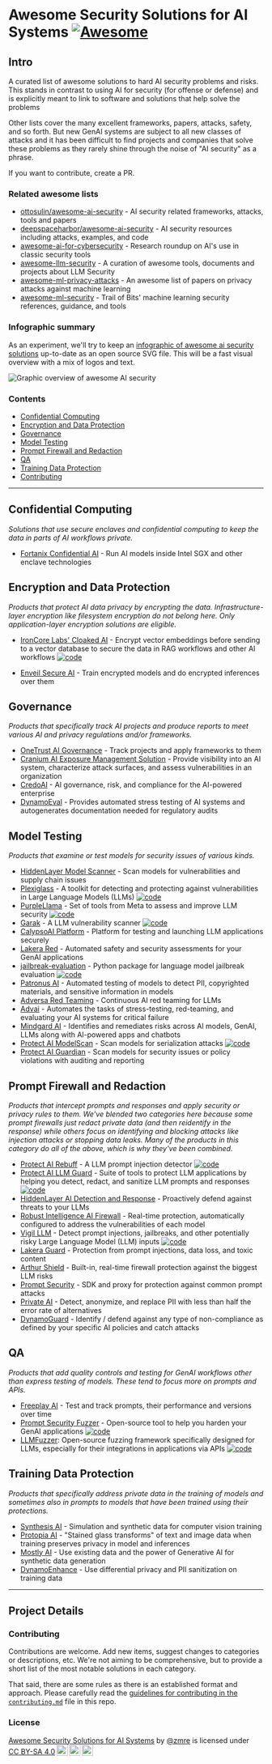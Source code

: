 # Awesome Security Solutions for AI Systems [![Awesome](https://awesome.re/badge.svg)](https://awesome.re)

## Intro

A curated list of awesome solutions to hard AI security problems and risks.  This stands in contrast to using AI for security (for offense or defense) and is explicitly meant to link to software and solutions that help solve the problems

Other lists cover the many excellent frameworks, papers, attacks, safety, and so forth.  But new GenAI systems are subject to all new classes of attacks and it has been difficult to find projects and companies that solve these problems as they rarely shine through the noise of "AI security" as a phrase.

If you want to contribute, create a PR.

### Related awesome lists

* [ottosulin/awesome-ai-security](https://github.com/ottosulin/awesome-ai-security) - AI security related frameworks, attacks, tools and papers
* [deepspaceharbor/awesome-ai-security](https://github.com/DeepSpaceHarbor/Awesome-AI-Security) - AI security resources including attacks, examples, and code
* [awesome-ai-for-cybersecurity](https://github.com/Billy1900/Awesome-AI-for-cybersecurity) - Research roundup on AI's use in classic security tools
* [awesome-llm-security](https://github.com/corca-ai/awesome-llm-security) - A curation of awesome tools, documents and projects about LLM Security
* [awesome-ml-privacy-attacks](https://github.com/stratosphereips/awesome-ml-privacy-attacks) - An awesome list of papers on privacy attacks against machine learning
* [awesome-ml-security](https://github.com/trailofbits/awesome-ml-security) - Trail of Bits' machine learning security references, guidance, and tools

### Infographic summary

As an experiment, we'll try to keep an [infographic of awesome ai security solutions](awesome-ai-security-infographic.svg) up-to-date as an open source SVG file. This will be a fast visual overview with a mix of logos and text.

![_Graphic overview of awesome AI security_](awesome-ai-security-infographic.svg)

### Contents

* [Confidential Computing](#confidential-computing)
* [Encryption and Data Protection](#encryption-and-data-protection)
* [Governance](#governance)
* [Model Testing](#model-testing)
* [Prompt Firewall and Redaction](#prompt-firewall-and-redaction)
* [QA](#qa)
* [Training Data Protection](#training-data-protection)
* [Contributing](#contributing)

------

## Confidential Computing

_Solutions that use secure enclaves and confidential computing to keep the data in parts of AI workflows private._

* [Fortanix Confidential AI](https://www.fortanix.com/platform/confidential-ai) - Run AI models inside Intel SGX and other enclave technologies

<!--
* [Opaque Systems](https://opaque.co/) - Run models in confidential compute environments

Leave here as a reminder. It seems Opaque has removed their confidential compute AI product and now has a product called Opaque Gateway that redacts and "compresses" prompts before sending on to OpenAI et al. But the product is in "waitlist" state as of May 2024 and so isn't eligible for this list. https://opaquegateway.opaque.co/

Leaving this here since they've now raised US$31M and have at least one rockstar founder, plus they were born out of a nice open source product: https://github.com/mc2-project/mc2,  so worth checking status again in awhile.
-->


## Encryption and Data Protection

_Products that protect AI data privacy by encrypting the data. Infrastructure-layer encryption like filesystem encryption do not belong here. Only application-layer encryption solutions are eligible._

* [IronCore Labs' Cloaked AI](https://ironcorelabs.com/products/cloaked-ai/) - Encrypt vector embeddings before sending to a vector database to secure the data in RAG workflows and other AI workflows [![code](https://img.shields.io/github/license/ironcorelabs/ironcore-alloy)](https://github.com/ironcorelabs/ironcore-alloy/)

* [Enveil Secure AI](https://www.enveil.com/secure-ai/) - Train encrypted models and do encrypted inferences over them

## Governance

_Products that specifically track AI projects and produce reports to meet various AI and privacy regulations and/or frameworks._

* [OneTrust AI Governance](https://www.onetrust.com/products/ai-governance/) - Track projects and apply frameworks to them
* [Cranium AI Exposure Management Solution](https://www.cranium.ai) - Provide visibility into an AI system, characterize attack surfaces, and assess vulnerabilities in an organization
* [CredoAI](https://www.credo.ai) - AI governance, risk, and compliance for the AI-powered enterprise
* [DynamoEval](https://dynamo.ai/platform/dynamoeval) - Provides automated stress testing of AI systems and autogenerates documentation needed for regulatory audits

## Model Testing

_Products that examine or test models for security issues of various kinds._

* [HiddenLayer Model Scanner](https://hiddenlayer.com/model-scanner/) - Scan models for vulnerabilities and supply chain issues
* [Plexiglass](https://github.com/kortex-labs/plexiglass) - A toolkit for detecting and protecting against vulnerabilities in Large Language Models (LLMs) [![code](https://img.shields.io/github/license/kortex-labs/plexiglass)](https://github.com/kortex-labs/plexiglass/)
* [PurpleLlama](https://github.com/facebookresearch/PurpleLlama) - Set of tools from Meta to assess and improve LLM security [![code](https://img.shields.io/github/license/facebookresearch/PurpleLlama)](https://github.com/facebookresearch/PurpleLlama/)
* [Garak](https://garak.ai/) - A LLM vulnerability scanner [![code](https://img.shields.io/github/license/leondz/garak)](https://github.com/leondz/garak/)
* [CalypsoAI Platform](https://calypsoai.com/platform/) - Platform for testing and launching LLM applications securely
* [Lakera Red](https://www.lakera.ai/ai-red-teaming) - Automated safety and security assessments for your GenAI applications
* [jailbreak-evaluation](https://github.com/controllability/jailbreak-evaluation) - Python package for language model jailbreak evaluation [![code](https://img.shields.io/github/license/controllability/jailbreak-evaluation)](https://github.com/controllability/jailbreak-evaluation/)
* [Patronus AI](https://www.patronus.ai) - Automated testing of models to detect PII, copyrighted materials, and sensitive information in models
* [Adversa Red Teaming](https://adversa.ai/ai-red-teaming-llm/) - Continuous AI red teaming for LLMs
* [Advai](https://www.advai.co.uk) - Automates the tasks of stress-testing, red-teaming, and evaluating your AI systems for critical failure
* [Mindgard AI](https://mindgard.ai) - Identifies and remediates risks across AI models, GenAI, LLMs along with AI-powered apps and chatbots
* [Protect AI ModelScan](https://protectai.com/modelscan) - Scan models for serialization attacks [![code](https://img.shields.io/github/license/protectai/modelscan)](https://github.com/protectai/modelscan)
* [Protect AI Guardian](https://protectai.com/guardian) - Scan models for security issues or policy violations with auditing and reporting

## Prompt Firewall and Redaction

_Products that intercept prompts and responses and apply security or privacy rules to them. We've blended two categories here because some prompt firewalls just redact private data (and then reidentify in the response) while others focus on identifying and blocking attacks like injection attacks or stopping data leaks. Many of the products in this category do all of the above, which is why they've been combined._

* [Protect AI Rebuff](https://playground.rebuff.ai) - A LLM prompt injection detector [![code](https://img.shields.io/github/license/protectai/rebuff)](https://github.com/protectai/rebuff/)
* [Protect AI LLM Guard](https://protectai.com/llm-guard) - Suite of tools to protect LLM applications by helping you detect, redact, and sanitize LLM prompts and responses [![code](https://img.shields.io/github/license/protectai/llm-guard)](https://github.com/protectai/llm-guard/)
* [HiddenLayer AI Detection and Response](https://hiddenlayer.com/aidr/) - Proactively defend against threats to your LLMs
* [Robust Intelligence AI Firewall](https://www.robustintelligence.com/platform/ai-firewall-guardrails) - Real-time protection, automatically configured to address the vulnerabilities of each model
* [Vigil LLM](https://github.com/deadbits/vigil-llm) - Detect prompt injections, jailbreaks, and other potentially risky Large Language Model (LLM) inputs [![code](https://img.shields.io/github/license/deadbits/vigil-llm)](https://github.com/deadbits/vigil-llm/)
* [Lakera Guard](https://www.lakera.ai/lakera-guard) - Protection from prompt injections, data loss, and toxic content
* [Arthur Shield](https://www.arthur.ai/product/shield) - Built-in, real-time firewall protection against the biggest LLM risks
* [Prompt Security](https://www.prompt.security) - SDK and proxy for protection against common prompt attacks
* [Private AI](https://www.private-ai.com) - Detect, anonymize, and replace PII with less than half the error rate of alternatives
* [DynamoGuard](https://dynamo.ai/platform/dynamoguard) - Identify / defend against any type of non-compliance as defined by your specific AI policies and catch attacks

## QA

_Products that add quality controls and testing for GenAI workflows other than express testing of models. These tend to focus more on prompts and APIs._

* [Freeplay AI](https://freeplay.ai) - Test and track prompts, their performance and versions over time
* [Prompt Security Fuzzer](https://www.prompt.security/fuzzer) - Open-source tool to help you harden your GenAI applications [![code](https://img.shields.io/github/license/prompt-security/ps-fuzz)](https://github.com/prompt-security/ps-fuzz/)
* [LLMFuzzer](https://github.com/mnns/LLMFuzzer): Open-source fuzzing framework specifically designed for LLMs, especially for their integrations in applications via APIs [![code](https://img.shields.io/github/license/mnns/LLMFuzzer)](https://github.com/mnns/LLMFuzzer/)

## Training Data Protection

_Products that specifically address private data in the training of models and sometimes also in prompts to models that have been trained using their protections._

* [Synthesis AI](https://synthesis.ai) - Simulation and synthetic data for computer vision training
* [Protopia AI](https://protopia.ai) - "Stained glass transforms" of text and image data when training preserves privacy in model and inferences
* [Mostly AI](https://mostly.ai) - Use existing data and the power of Generative AI for synthetic data generation
* [DynamoEnhance](https://dynamo.ai/platform/dynamoenhance) - Use differential privacy and PII sanitization on training data


<!-- 

## To review

* [Bosch AIShield](https://www.boschaishield.com) - I can't figure out what this actually does or where to put it

-->

------

## Project Details
### Contributing

Contributions are welcome.  Add new items, suggest changes to categories or descriptions, etc. We're not aiming to be comprehensive, but to provide a short list of the most notable solutions in each category.

That said, there are some rules as there is an established format and approach. Please carefully read the [guidelines for contributing in the `contributing.md`](./contributing.md) file in this repo.

### License

<p xmlns:cc="http://creativecommons.org/ns#" xmlns:dct="http://purl.org/dc/terms/"><a property="dct:title" rel="cc:attributionURL" href="https://github.com/zmre/awesome-security-for-ai">Awesome Security Solutions for AI Systems</a> by <a rel="cc:attributionURL dct:creator" property="cc:attributionName" href="https://github.com/zmre">@zmre</a> is licensed under <a href="https://creativecommons.org/licenses/by-sa/4.0/?ref=chooser-v1" target="_blank" rel="license noopener noreferrer" style="display:inline-block;">CC BY-SA 4.0<img style="height:22px!important;margin-left:3px;vertical-align:text-bottom;" src="https://mirrors.creativecommons.org/presskit/icons/cc.svg?ref=chooser-v1" alt=""><img style="height:22px!important;margin-left:3px;vertical-align:text-bottom;" src="https://mirrors.creativecommons.org/presskit/icons/by.svg?ref=chooser-v1" alt=""><img style="height:22px!important;margin-left:3px;vertical-align:text-bottom;" src="https://mirrors.creativecommons.org/presskit/icons/sa.svg?ref=chooser-v1" alt=""></a></p>
